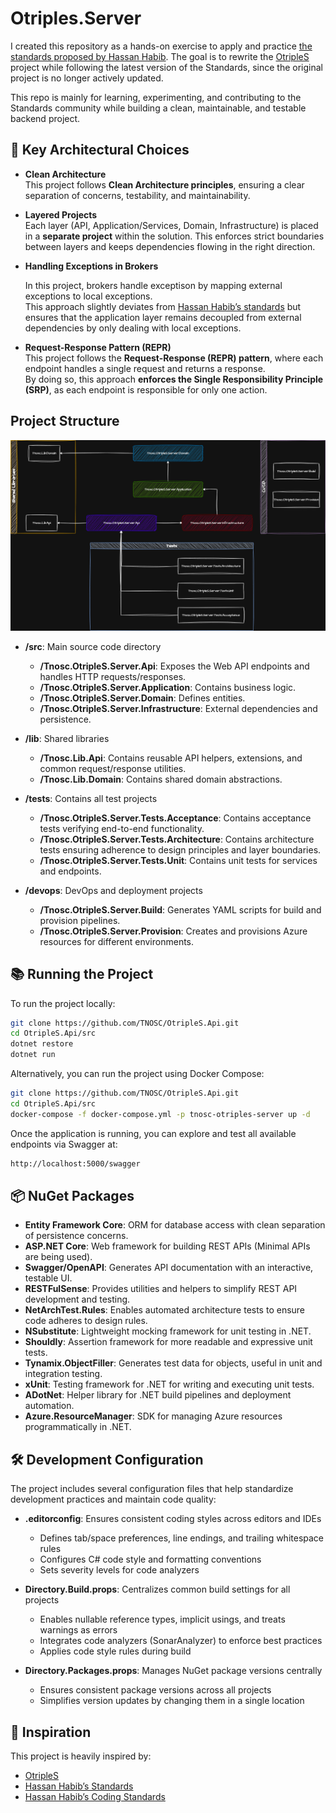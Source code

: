 # Otriples.Server

I created this repository as a hands-on exercise to apply and practice [the standards proposed by Hassan Habib](https://github.com/hassanhabib/The-Standard).
The goal is to rewrite the [OtripleS](https://github.com/hassanhabib/OtripleS) project while following the latest version of the Standards, since the original project is no longer actively updated.

This repo is mainly for learning, experimenting, and contributing to the Standards community while building a clean, maintainable, and testable backend project.

## 🧱 Key Architectural Choices

- **Clean Architecture**  
  This project follows **Clean Architecture principles**, ensuring a clear separation of concerns, testability, and maintainability.

- **Layered Projects**  
  Each layer (API, Application/Services, Domain, Infrastructure) is placed in a **separate project** within the solution. This enforces strict boundaries between layers and keeps dependencies flowing in the right direction.

- **Handling Exceptions in Brokers** 

  In this project, brokers handle exceptison by mapping external exceptions to local exceptions.  
  This approach slightly deviates from [Hassan Habib’s standards](https://github.com/hassanhabib/The-Standard/blob/master/1.%20Brokers/1.%20Brokers.md#122-no-exception-handling) but ensures that the application layer remains decoupled from external dependencies by only dealing with local exceptions.

- **Request-Response Pattern (REPR)**  
  This project follows the **Request-Response (REPR) pattern**, where each endpoint handles a single request and returns a response.  
  By doing so, this approach **enforces the Single Responsibility Principle (SRP)**, as each endpoint is responsible for only one action.


## Project Structure

![Project Structure](docs/diagram.drawio.png "Project Structure")

- **/src**: Main source code directory
  - **/Tnosc.OtripleS.Server.Api**: Exposes the Web API endpoints and handles HTTP requests/responses.
  - **/Tnosc.OtripleS.Server.Application**: Contains business logic.
  - **/Tnosc.OtripleS.Server.Domain**: Defines entities.
  - **/Tnosc.OtripleS.Server.Infrastructure**: External dependencies and persistence.

- **/lib**: Shared libraries
  - **/Tnosc.Lib.Api**: Contains reusable API helpers, extensions, and common request/response utilities.
  - **/Tnosc.Lib.Domain**: Contains shared domain abstractions.

- **/tests**: Contains all test projects
  - **/Tnosc.OtripleS.Server.Tests.Acceptance**: Contains acceptance tests verifying end-to-end functionality.
  - **/Tnosc.OtripleS.Server.Tests.Architecture**: Contains architecture tests ensuring adherence to design principles and layer boundaries.
  - **/Tnosc.OtripleS.Server.Tests.Unit**: Contains unit tests for services and endpoints.

- **/devops**: DevOps and deployment projects
  - **/Tnosc.OtripleS.Server.Build**: Generates YAML scripts for build and provision pipelines.
  - **/Tnosc.OtripleS.Server.Provision**: Creates and provisions Azure resources for different environments.


## 📚 Running the Project

To run the project locally:

```bash
git clone https://github.com/TNOSC/OtripleS.Api.git
cd OtripleS.Api/src
dotnet restore
dotnet run
```

Alternatively, you can run the project using Docker Compose:

```bash
git clone https://github.com/TNOSC/OtripleS.Api.git
cd OtripleS.Api/src
docker-compose -f docker-compose.yml -p tnosc-otriples-server up -d
```
Once the application is running, you can explore and test all available endpoints via Swagger at:
```bash
http://localhost:5000/swagger
```

## 📦 NuGet Packages

- **Entity Framework Core**: ORM for database access with clean separation of persistence concerns.
- **ASP.NET Core**: Web framework for building REST APIs (Minimal APIs are being used).
- **Swagger/OpenAPI**: Generates API documentation with an interactive, testable UI.
- **RESTFulSense**: Provides utilities and helpers to simplify REST API development and testing.
- **NetArchTest.Rules**: Enables automated architecture tests to ensure code adheres to design rules.
- **NSubstitute**: Lightweight mocking framework for unit testing in .NET.
- **Shouldly**: Assertion framework for more readable and expressive unit tests.
- **Tynamix.ObjectFiller**: Generates test data for objects, useful in unit and integration testing.
- **xUnit**: Testing framework for .NET for writing and executing unit tests.
- **ADotNet**: Helper library for .NET build pipelines and deployment automation.
- **Azure.ResourceManager**: SDK for managing Azure resources programmatically in .NET.

## 🛠️ Development Configuration

The project includes several configuration files that help standardize development practices and maintain code quality:

- **.editorconfig**: Ensures consistent coding styles across editors and IDEs
  - Defines tab/space preferences, line endings, and trailing whitespace rules
  - Configures C# code style and formatting conventions
  - Sets severity levels for code analyzers

- **Directory.Build.props**: Centralizes common build settings for all projects
  - Enables nullable reference types, implicit usings, and treats warnings as errors
  - Integrates code analyzers (SonarAnalyzer) to enforce best practices
  - Applies code style rules during build

- **Directory.Packages.props**: Manages NuGet package versions centrally
  - Ensures consistent package versions across all projects
  - Simplifies version updates by changing them in a single location


## 📖 Inspiration

This project is heavily inspired by:

- [OtripleS](https://github.com/hassanhabib/OtripleS)
- [Hassan Habib’s Standards](https://github.com/hassanhabib/The-Standard)
- [Hassan Habib’s Coding Standards](https://github.com/hassanhabib/CSharpCodingStandard)
